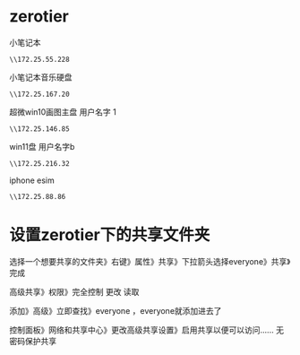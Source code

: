 # zerotier

小笔记本 
```
\\172.25.55.228
```
小笔记本音乐硬盘
```
\\172.25.167.20
```
超微win10画图主盘  用户名字 1


```
\\172.25.146.85
```
win11盘  用户名字b
```
\\172.25.216.32
```
iphone esim
```
\\172.25.88.86
```

# 设置zerotier下的共享文件夹
选择一个想要共享的文件夹》右键》属性》共享》下拉箭头选择everyone》共享》完成

高级共享》权限》完全控制 更改 读取

添加》高级》立即查找》everyone ，everyone就添加进去了

控制面板》网络和共享中心》更改高级共享设置》启用共享以便可以访问......   无密码保护共享
